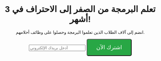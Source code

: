 <!DOCTYPE html>
<html lang="ar">
<head>
    <meta charset="UTF-8">
    <meta name="viewport" content="width=device-width, initial-scale=1.0">
    <title>تعلم البرمجة من الصفر إلى الاحتراف</title>
    <style>
        body {
            font-family: Arial, sans-serif;
            text-align: center;
            padding: 50px;
        }
        .cta-button {
            background-color: #28a745;
            color: white;
            padding: 15px 30px;
            text-decoration: none;
            border-radius: 5px;
            font-size: 18px;
        }
    </style>
</head>
<body>
    <h1>تعلم البرمجة من الصفر إلى الاحتراف في 3 أشهر!</h1>
    <p>انضم إلى آلاف الطلاب الذين تعلموا البرمجة وحصلوا على وظائف أحلامهم.</p>
    <form action="#" method="post">
        <input type="email" name="email" placeholder="أدخل بريدك الإلكتروني" required>
        <button type="submit" class="cta-button">اشترك الآن</button>
    </form>
</body>
</html>

